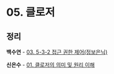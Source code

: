 # 05. 클로저

## 정리

**백수연** - [03. 5-3-2 접근 권한 제어(정보은닉)](https://velog.io/@sypaik_dev/%EC%BD%94%EC%96%B4%EC%9E%90%EB%B0%94%EC%8A%A4%ED%81%AC%EB%A6%BD%ED%8A%B8-5%EC%9E%A5.-%ED%81%B4%EB%A1%9C%EC%A0%80) 

**신은수** - [01. 클로저의 의미 및 원리 이해](https://velog.io/@ses2201/%ED%81%B4%EB%A1%9C%EC%A0%80%EB%9E%80)
